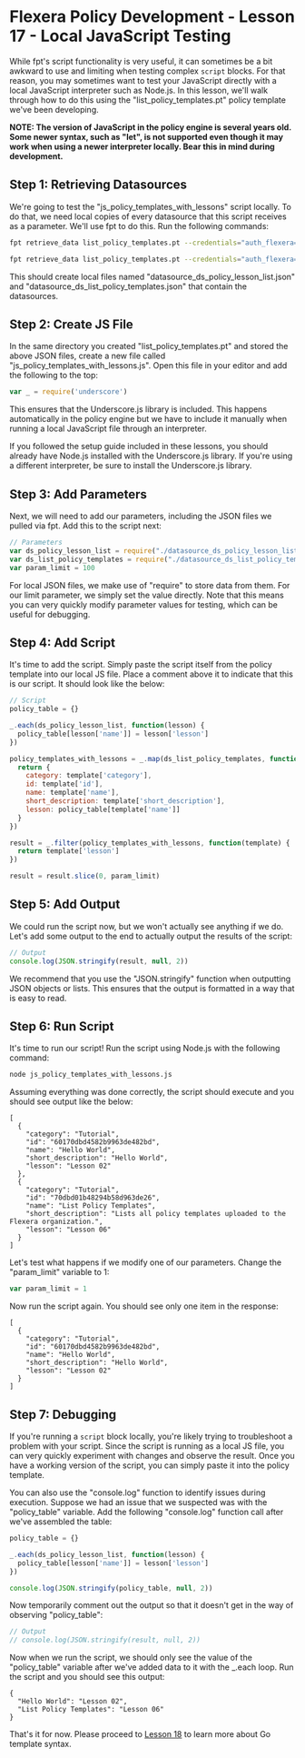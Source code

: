 # Flexera Policy Development - Lesson 17 - Local JavaScript Testing

While fpt's script functionality is very useful, it can sometimes be a bit awkward to use and limiting when testing complex `script` blocks. For that reason, you may sometimes want to test your JavaScript directly with a local JavaScript interpreter such as Node.js. In this lesson, we'll walk through how to do this using the "list_policy_templates.pt" policy template we've been developing.

**NOTE: The version of JavaScript in the policy engine is several years old. Some newer syntax, such as "let", is not supported even though it may work when using a newer interpreter locally. Bear this in mind during development.**

## Step 1: Retrieving Datasources

We're going to test the "js_policy_templates_with_lessons" script locally. To do that, we need local copies of every datasource that this script receives as a parameter. We'll use fpt to do this. Run the following commands:

```bash
fpt retrieve_data list_policy_templates.pt --credentials="auth_flexera=your_credential_identifier" -n ds_policy_lesson_list

fpt retrieve_data list_policy_templates.pt --credentials="auth_flexera=your_credential_identifier" -n ds_list_policy_templates
```

This should create local files named "datasource_ds_policy_lesson_list.json" and "datasource_ds_list_policy_templates.json" that contain the datasources.

## Step 2: Create JS File

In the same directory you created "list_policy_templates.pt" and stored the above JSON files, create a new file called "js_policy_templates_with_lessons.js". Open this file in your editor and add the following to the top:

```javascript
var _ = require('underscore')
```

This ensures that the Underscore.js library is included. This happens automatically in the policy engine but we have to include it manually when running a local JavaScript file through an interpreter.

If you followed the setup guide included in these lessons, you should already have Node.js installed with the Underscore.js library. If you're using a different interpreter, be sure to install the Underscore.js library.

## Step 3: Add Parameters

Next, we will need to add our parameters, including the JSON files we pulled via fpt. Add this to the script next:

```javascript
// Parameters
var ds_policy_lesson_list = require("./datasource_ds_policy_lesson_list.json")
var ds_list_policy_templates = require("./datasource_ds_list_policy_templates.json")
var param_limit = 100
```

For local JSON files, we make use of "require" to store data from them. For our limit parameter, we simply set the value directly. Note that this means you can very quickly modify parameter values for testing, which can be useful for debugging.

## Step 4: Add Script

It's time to add the script. Simply paste the script itself from the policy template into our local JS file. Place a comment above it to indicate that this is our script. It should look like the below:

```javascript
// Script
policy_table = {}

_.each(ds_policy_lesson_list, function(lesson) {
  policy_table[lesson['name']] = lesson['lesson']
})

policy_templates_with_lessons = _.map(ds_list_policy_templates, function(template) {
  return {
    category: template['category'],
    id: template['id'],
    name: template['name'],
    short_description: template['short_description'],
    lesson: policy_table[template['name']]
  }
})

result = _.filter(policy_templates_with_lessons, function(template) {
  return template['lesson']
})

result = result.slice(0, param_limit)
```

## Step 5: Add Output

We could run the script now, but we won't actually see anything if we do. Let's add some output to the end to actually output the results of the script:

```javascript
// Output
console.log(JSON.stringify(result, null, 2))
```

We recommend that you use the "JSON.stringify" function when outputting JSON objects or lists. This ensures that the output is formatted in a way that is easy to read.

## Step 6: Run Script

It's time to run our script! Run the script using Node.js with the following command:

```bash
node js_policy_templates_with_lessons.js
```

Assuming everything was done correctly, the script should execute and you should see output like the below:

```text
[
  {
    "category": "Tutorial",
    "id": "60170dbd4582b9963de482bd",
    "name": "Hello World",
    "short_description": "Hello World",
    "lesson": "Lesson 02"
  },
  {
    "category": "Tutorial",
    "id": "70dbd01b48294b58d963de26",
    "name": "List Policy Templates",
    "short_description": "Lists all policy templates uploaded to the Flexera organization.",
    "lesson": "Lesson 06"
  }
]
```

Let's test what happens if we modify one of our parameters. Change the "param_limit" variable to 1:

```javascript
var param_limit = 1
```

Now run the script again. You should see only one item in the response:

```text
[
  {
    "category": "Tutorial",
    "id": "60170dbd4582b9963de482bd",
    "name": "Hello World",
    "short_description": "Hello World",
    "lesson": "Lesson 02"
  }
]
```

## Step 7: Debugging

If you're running a `script` block locally, you're likely trying to troubleshoot a problem with your script. Since the script is running as a local JS file, you can very quickly experiment with changes and observe the result. Once you have a working version of the script, you can simply paste it into the policy template.

You can also use the "console.log" function to identify issues during execution. Suppose we had an issue that we suspected was with the "policy_table" variable. Add the following "console.log" function call after we've assembled the table:

```javascript
policy_table = {}

_.each(ds_policy_lesson_list, function(lesson) {
  policy_table[lesson['name']] = lesson['lesson']
})

console.log(JSON.stringify(policy_table, null, 2))
```

Now temporarily comment out the output so that it doesn't get in the way of observing "policy_table":

```javascript
// Output
// console.log(JSON.stringify(result, null, 2))
```

Now when we run the script, we should only see the value of the "policy_table" variable after we've added data to it with the \_.each loop. Run the script and you should see this output:

```text
{
  "Hello World": "Lesson 02",
  "List Policy Templates": "Lesson 06"
}
```

That's it for now. Please proceed to [Lesson 18](https://github.com/flexera-public/policy_engine_training/blob/main/18_go_template/README.md) to learn more about Go template syntax.
